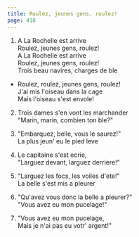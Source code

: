 ```yaml
---
title: Roulez, jeunes gens, roulez!
page: 418
---  
```



1. A La Rochelle est arrive  
Roulez, jeunes gens, roulez!  
A La Rochelle est arrive  
Roulez, jeunes gens, roulez!  
Trois beau navires, charges de ble  


- Roulez, roulez, jeunes gens, roulez!  
J'ai mis l'oiseau dans la cage  
Mais l'oiseau s'est envole!  

  
2. Trois dames s'en vont les marchander  
"Marin, marin, combien ton ble?"  


3. "Embarquez, belle, vous le saurez!"  
La plus jeun' eu le pied leve  


4. Le capitaine s'est ecrie,  
"Larguez devant, larguez derriere!"  


5. "Larguez les focs, les voiles d'ete!"  
La belle s'est mis a pleurer  


6. "Qu'avez vous donc la belle a pleurer?"  
"Vous avez eu mon pucelage!"  


7. "Vous avez eu mon pucelage,  
Mais je n'ai pas eu votr' argent!"  